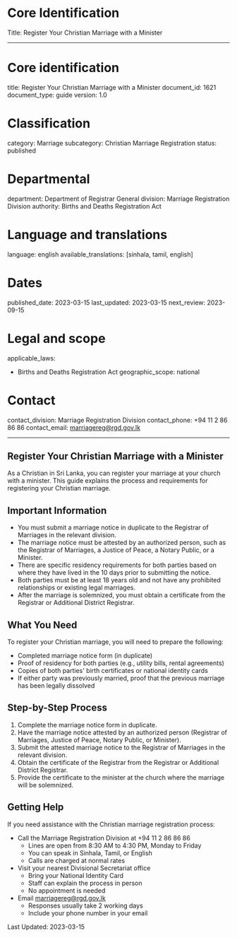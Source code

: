 # Core Identification
Title: Register Your Christian Marriage with a Minister

---
# Core identification
title: Register Your Christian Marriage with a Minister
document_id: 1621
document_type: guide
version: 1.0

# Classification
category: Marriage
subcategory: Christian Marriage Registration
status: published

# Departmental
department: Department of Registrar General
division: Marriage Registration Division
authority: Births and Deaths Registration Act

# Language and translations
language: english
available_translations: [sinhala, tamil, english]

# Dates
published_date: 2023-03-15
last_updated: 2023-03-15
next_review: 2023-09-15

# Legal and scope
applicable_laws:
 - Births and Deaths Registration Act
geographic_scope: national

# Contact
contact_division: Marriage Registration Division
contact_phone: +94 11 2 86 86 86
contact_email: marriagereg@rgd.gov.lk

---

## Register Your Christian Marriage with a Minister

As a Christian in Sri Lanka, you can register your marriage at your church with a minister. This guide explains the process and requirements for registering your Christian marriage.

## Important Information

- You must submit a marriage notice in duplicate to the Registrar of Marriages in the relevant division.
- The marriage notice must be attested by an authorized person, such as the Registrar of Marriages, a Justice of Peace, a Notary Public, or a Minister.
- There are specific residency requirements for both parties based on where they have lived in the 10 days prior to submitting the notice.
- Both parties must be at least 18 years old and not have any prohibited relationships or existing legal marriages.
- After the marriage is solemnized, you must obtain a certificate from the Registrar or Additional District Registrar.

## What You Need

To register your Christian marriage, you will need to prepare the following:

- Completed marriage notice form (in duplicate)
- Proof of residency for both parties (e.g., utility bills, rental agreements)
- Copies of both parties' birth certificates or national identity cards
- If either party was previously married, proof that the previous marriage has been legally dissolved

## Step-by-Step Process

1. Complete the marriage notice form in duplicate.
2. Have the marriage notice attested by an authorized person (Registrar of Marriages, Justice of Peace, Notary Public, or Minister).
3. Submit the attested marriage notice to the Registrar of Marriages in the relevant division.
4. Obtain the certificate of the Registrar from the Registrar or Additional District Registrar.
5. Provide the certificate to the minister at the church where the marriage will be solemnized.

## Getting Help

If you need assistance with the Christian marriage registration process:

- Call the Marriage Registration Division at +94 11 2 86 86 86
    - Lines are open from 8:30 AM to 4:30 PM, Monday to Friday
    - You can speak in Sinhala, Tamil, or English
    - Calls are charged at normal rates
- Visit your nearest Divisional Secretariat office
    - Bring your National Identity Card
    - Staff can explain the process in person
    - No appointment is needed
- Email marriagereg@rgd.gov.lk
    - Responses usually take 2 working days
    - Include your phone number in your email

Last Updated: 2023-03-15